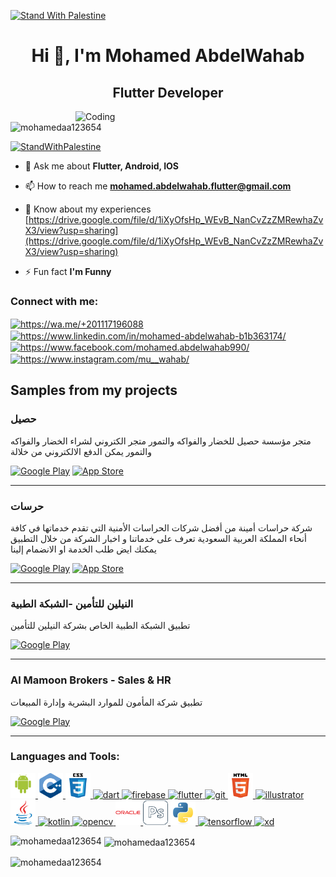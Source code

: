 [![Stand With Palestine](https://raw.githubusercontent.com/TheBSD/StandWithPalestine/main/banner-no-action.svg)](https://thebsd.github.io/StandWithPalestine)

<h1 align="center">Hi 👋, I'm Mohamed AbdelWahab</h1>
<h2 align="center">Flutter Developer</h3>
<img align="right" alt="Coding" width="400" src="https://camo.githubusercontent.com/c1dcb74cc1c1835b1d716f5051499a2814c683c806b15f04b0eba492863703e9/68747470733a2f2f63646e2e6472696262626c652e636f6d2f75736572732f3733303730332f73637265656e73686f74732f363538313234332f6176656e746f2e676966">

<p align="left"> <img src="https://komarev.com/ghpvc/?username=mohamedaa123654&label=Profile%20views&color=0e75b6&style=flat" alt="mohamedaa123654" /> </p>

[![StandWithPalestine](https://raw.githubusercontent.com/TheBSD/StandWithPalestine/main/badges/StandWithPalestine.svg)](https://github.com/TheBSD/StandWithPalestine/blob/main/docs/README.md)



- 💬 Ask me about **Flutter, Android, IOS**

- 📫 How to reach me **mohamed.abdelwahab.flutter@gmail.com**

- 📄 Know about my experiences [https://drive.google.com/file/d/1iXyOfsHp_WEvB_NanCvZzZMRewhaZvX3/view?usp=sharing](https://drive.google.com/file/d/1iXyOfsHp_WEvB_NanCvZzZMRewhaZvX3/view?usp=sharing)

- ⚡ Fun fact **I'm Funny**

<h3 align="left">Connect with me:</h3>
<p align="left">
<a href="https://wa.me/+201117196088" target="blank"><img align="center" src="https://raw.githubusercontent.com/rahuldkjain/github-profile-readme-generator/master/src/images/icons/Social/whatsapp.svg" alt="https://wa.me/+201117196088" height="30" width="40" /></a><a href="https://www.linkedin.com/in/mohamed-abdelwahab-b1b363174/" target="blank"><img align="center" src="https://raw.githubusercontent.com/rahuldkjain/github-profile-readme-generator/master/src/images/icons/Social/linked-in-alt.svg" alt="https://www.linkedin.com/in/mohamed-abdelwahab-b1b363174/" height="30" width="40" /></a>
<a href="https://fb.com/https://www.facebook.com/mohamed.abdelwahab990/" target="blank"><img align="center" src="https://raw.githubusercontent.com/rahuldkjain/github-profile-readme-generator/master/src/images/icons/Social/facebook.svg" alt="https://www.facebook.com/mohamed.abdelwahab990/" height="30" width="40" /></a>
<a href="https://instagram.com/https://www.instagram.com/mu__wahab/" target="blank"><img align="center" src="https://raw.githubusercontent.com/rahuldkjain/github-profile-readme-generator/master/src/images/icons/Social/instagram.svg" alt="https://www.instagram.com/mu__wahab/" height="30" width="40" /></a>
</p>

<h2> Samples from my projects </h2>

### حصيل

 متجر مؤسسة حصيل للخضار والفواكه والتمور متجر الكتروني لشراء الخضار والفواكه والتمور يمكن الدفع الالكتروني من خلالة 

<p><a href="https://play.google.com/store/apps/details?id=com.hasseel.hasseel" target="_blank"><img alt="Google Play" src="https://img.shields.io/badge/Get%20it%20on%20google%20play-blue.svg?style=for-the-badge&logo=google-play" /></a> <a href="https://apps.apple.com/us/app/%D8%AD%D8%B5%D9%8A%D9%84-%D9%84%D9%84%D8%AE%D8%B6%D8%A7%D8%B1-%D9%88%D8%A7%D9%84%D9%81%D9%88%D8%A7%D9%83%D8%A9-%D8%A7%D9%84%D8%B7%D8%A7%D8%B2%D8%AC%D8%A9/id1664139272" target="_blank"><img alt="App Store" src="https://img.shields.io/badge/Get%20it%20on%20app%20store-black.svg?style=for-the-badge&logo=app-store&logoColor=white" /></a><p>

<hr>


### حرسات

 شركة حراسات أمينة من أفضل شركات الحراسات الأمنية التي تقدم خدماتها في كافة أنحاء المملكة العربية السعودية تعرف على خدماتنا و اخبار الشركة من خلال التطبيق يمكنك ايض طلب الخدمة او الانضمام إلينا 

<p><a href="https://play.google.com/store/apps/details?id=com.loqman.security" target="_blank"><img alt="Google Play" src="https://img.shields.io/badge/Get%20it%20on%20google%20play-blue.svg?style=for-the-badge&logo=google-play" /></a> <a href="https://apps.apple.com/us/app/%D8%AD%D8%B1%D8%A7%D8%B3%D8%A7%D8%AA-%D8%A7%D9%85%D9%86%D9%8A%D8%A9/id1548021678" target="_blank"><img alt="App Store" src="https://img.shields.io/badge/Get%20it%20on%20app%20store-black.svg?style=for-the-badge&logo=app-store&logoColor=white" /></a><p>

<hr>

### النيلين للتأمين -الشبكة الطبية

 تطبيق الشبكة الطبية الخاص بشركة النيلين للتأمين

<p><a href="https://play.google.com/store/apps/details?id=com.elnilein.app" target="_blank"><img alt="Google Play" src="https://img.shields.io/badge/Get%20it%20on%20google%20play-blue.svg?style=for-the-badge&logo=google-play" /></a><p>

<hr>

### Al Mamoon Brokers - Sales & HR

تطبيق شركة المأمون للموارد البشرية وإدارة المبيعات

<p><a href="https://play.google.com/store/apps/details?id=com.mamoon.sales" target="_blank"><img alt="Google Play" src="https://img.shields.io/badge/Get%20it%20on%20google%20play-blue.svg?style=for-the-badge&logo=google-play" /></a><p>

<hr>

<h3 align="left">Languages and Tools:</h3>
<p align="left"> <a href="https://developer.android.com" target="_blank" rel="noreferrer"> <img src="https://raw.githubusercontent.com/devicons/devicon/master/icons/android/android-original-wordmark.svg" alt="android" width="40" height="40"/> </a> <a href="https://www.w3schools.com/cpp/" target="_blank" rel="noreferrer"> <img src="https://raw.githubusercontent.com/devicons/devicon/master/icons/cplusplus/cplusplus-original.svg" alt="cplusplus" width="40" height="40"/> </a> <a href="https://www.w3schools.com/css/" target="_blank" rel="noreferrer"> <img src="https://raw.githubusercontent.com/devicons/devicon/master/icons/css3/css3-original-wordmark.svg" alt="css3" width="40" height="40"/> </a> <a href="https://dart.dev" target="_blank" rel="noreferrer"> <img src="https://www.vectorlogo.zone/logos/dartlang/dartlang-icon.svg" alt="dart" width="40" height="40"/> </a> <a href="https://firebase.google.com/" target="_blank" rel="noreferrer"> <img src="https://www.vectorlogo.zone/logos/firebase/firebase-icon.svg" alt="firebase" width="40" height="40"/> </a> <a href="https://flutter.dev" target="_blank" rel="noreferrer"> <img src="https://www.vectorlogo.zone/logos/flutterio/flutterio-icon.svg" alt="flutter" width="40" height="40"/> </a> <a href="https://git-scm.com/" target="_blank" rel="noreferrer"> <img src="https://www.vectorlogo.zone/logos/git-scm/git-scm-icon.svg" alt="git" width="40" height="40"/> </a> <a href="https://www.w3.org/html/" target="_blank" rel="noreferrer"> <img src="https://raw.githubusercontent.com/devicons/devicon/master/icons/html5/html5-original-wordmark.svg" alt="html5" width="40" height="40"/> </a> <a href="https://www.adobe.com/in/products/illustrator.html" target="_blank" rel="noreferrer"> <img src="https://www.vectorlogo.zone/logos/adobe_illustrator/adobe_illustrator-icon.svg" alt="illustrator" width="40" height="40"/> </a> <a href="https://www.java.com" target="_blank" rel="noreferrer"> <img src="https://raw.githubusercontent.com/devicons/devicon/master/icons/java/java-original.svg" alt="java" width="40" height="40"/> </a> <a href="https://kotlinlang.org" target="_blank" rel="noreferrer"> <img src="https://www.vectorlogo.zone/logos/kotlinlang/kotlinlang-icon.svg" alt="kotlin" width="40" height="40"/> </a> <a href="https://opencv.org/" target="_blank" rel="noreferrer"> <img src="https://www.vectorlogo.zone/logos/opencv/opencv-icon.svg" alt="opencv" width="40" height="40"/> </a> <a href="https://www.oracle.com/" target="_blank" rel="noreferrer"> <img src="https://raw.githubusercontent.com/devicons/devicon/master/icons/oracle/oracle-original.svg" alt="oracle" width="40" height="40"/> </a> <a href="https://www.photoshop.com/en" target="_blank" rel="noreferrer"> <img src="https://raw.githubusercontent.com/devicons/devicon/master/icons/photoshop/photoshop-line.svg" alt="photoshop" width="40" height="40"/> </a> <a href="https://www.python.org" target="_blank" rel="noreferrer"> <img src="https://raw.githubusercontent.com/devicons/devicon/master/icons/python/python-original.svg" alt="python" width="40" height="40"/> </a> <a href="https://www.tensorflow.org" target="_blank" rel="noreferrer"> <img src="https://www.vectorlogo.zone/logos/tensorflow/tensorflow-icon.svg" alt="tensorflow" width="40" height="40"/> </a> <a href="https://www.adobe.com/products/xd.html" target="_blank" rel="noreferrer"> <img src="https://cdn.worldvectorlogo.com/logos/adobe-xd.svg" alt="xd" width="40" height="40"/> </a> </p>

<p><img align="left" src="https://github-readme-stats.vercel.app/api/top-langs?username=mohamedaa123654&show_icons=true&locale=en&layout=compact" alt="mohamedaa123654" /></p>

<p>&nbsp;<img align="center" src="https://github-readme-stats.vercel.app/api?username=mohamedaa123654&show_icons=true&locale=en" alt="mohamedaa123654" /></p>

<p><img align="center" src="https://github-readme-streak-stats.herokuapp.com/?user=mohamedaa123654&" alt="mohamedaa123654" /></p>
